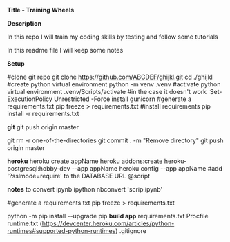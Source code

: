 **Title - Training Wheels**


**Description**

In this repo I will train my coding skills by testing and follow some tutorials

In this readme file I will keep some notes 


**Setup**

#clone git repo
git clone https://github.com/ABCDEF/ghijkl.git
cd ./ghijkl
#create python virtual environment
python -m venv .venv
#activate python virtual environment
.venv/Scripts/activate
#in the case it doesn't work :Set-ExecutionPolicy Unrestricted -Force
install gunicorn
#generate a requirements.txt
pip freeze > requirements.txt
#install requirements
pip install -r requirements.txt


**git**
git push origin master

git rm -r one-of-the-directories
git commit . -m "Remove directory"
git push origin master

**heroku**
heroku create appName
heroku addons:create heroku-postgresql:hobby-dev --app appName
heroku config --app appName  #add '?sslmode=require' to the DATABASE URL @script

**notes**
to convert ipynb
ipython nbconvert 'scrip.ipynb'

#generate a requirements.txt
pip freeze > requirements.txt

python -m pip install --upgrade pip
**build app**
requirements.txt
Procfile
runtime.txt (https://devcenter.heroku.com/articles/python-runtimes#supported-python-runtimes)
.gitignore
